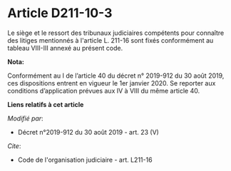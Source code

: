 # Article D211-10-3

Le siège et le ressort des   tribunaux judiciaires compétents pour connaître des litiges mentionnés à l'article L. 211-16
sont fixés conformément au tableau VIII-III annexé au présent code.

**Nota:**

Conformément au I de l’article 40 du décret n° 2019-912 du 30 août 2019, ces dispositions entrent en vigueur le 1er janvier
2020. Se reporter aux conditions d’application prévues aux IV à VIII du même article 40.

**Liens relatifs à cet article**

_Modifié par_:

  - Décret n°2019-912 du 30 août 2019 - art. 23 (V)

_Cite_:

  - Code de l'organisation judiciaire - art. L211-16
